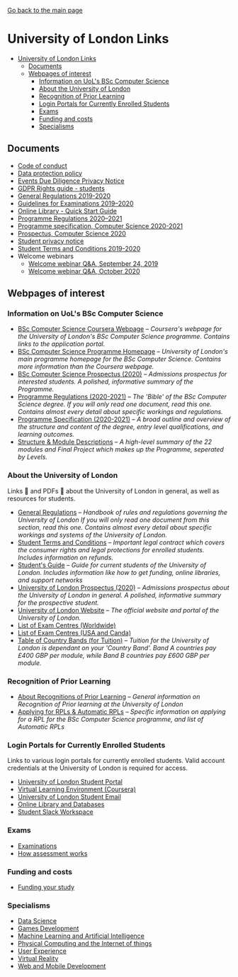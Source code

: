 [Go back to the main page](../README.md)

# University of London Links

- [University of London Links](#university-of-london-links)
  - [Documents](#documents)
  - [Webpages of interest](#webpages-of-interest)
    - [Information on UoL's BSc Computer Science](#information-on-uols-bsc-computer-science)
    - [About the University of London](#about-the-university-of-london)
    - [Recognition of Prior Learning](#recognition-of-prior-learning)
    - [Login Portals for Currently Enrolled Students](#login-portals-for-currently-enrolled-students)
    - [Exams](#exams)
    - [Funding and costs](#funding-and-costs)
    - [Specialisms](#specialisms)

## Documents

- [Code of conduct](https://london.ac.uk/about-us/how-university-run/policies/vle-code-conduct)
- [Data protection policy](./data_protection_policy.pdf)
- [Events Due Diligence Privacy Notice](./events_due_diligence_privacy_notice.pdf)
- [GDPR Rights guide - students](./gdpr_rights_guide_students.pdf)
- [General Regulations 2019-2020](./progregs-general-2019-2020.pdf)
- [Guidelines for Examinations 2019–2020](./guidelines-for-examinations-2019-2020.pdf)
- [Online Library - Quick Start Guide](./online_library_academic_search_quick_start.pdf)
- [Programme Regulations 2020–2021](./progregs-computer-science-2020-2021.pdf)
- [Programme specification, Computer Science 2020-2021](./progspec-computer-science-2020-2021.pdf)
- [Prospectus, Computer Science 2020](./computer-science-prospectus-2020.pdf)
- [Student privacy notice](./student_privacy_notice_uol_april_2018_final.pdf)
- [Student Terms and Conditions 2019-2020](./student_terms_and_conditions.pdf)
- Welcome webinars
  - [Welcome webinar Q&amp;A, September 24, 2019](./welcome_webinar_questions_and_answers_september_24_2019.pdf)
  - [Welcome webinar Q&amp;A, October 2020](./Welcome-Webinar-Q-and-As-October-2020.pdf)

## Webpages of interest

### Information on UoL's BSc Computer Science

- [BSc Computer Science Coursera Webpage](https://www.coursera.org/degrees/bachelor-of-science-computer-science-london/) – _Coursera's webpage for the University of London's BSc Computer Science programme. Contains links to the application portal._
- [BSc Computer Science Programme Homepage](https://london.ac.uk/courses/computer-science) – _University of London's main programme homepage for the BSc Computer Science. Contains more information than the Coursera webpage._
- [BSc Computer Science Prospectus (2020)](https://london.ac.uk/sites/default/files/prospectuses/computer-science-prospectus-2020.pdf) – _Admissions prospectus for interested students. A polished, informative summary of the Programme._
- [Programme Regulations (2020-2021)](https://london.ac.uk/sites/default/files/regulations/progregs-computer-science-2020-21.pdf) – _The 'Bible' of the BSc Computer Science degree. If you will only read one document, read this one. Contains almost every detail about specific workings and regulations._
- [Programme Specification (2020-2021)](https://london.ac.uk/sites/default/files/programme-specifications/progspec-computer-science-2020-21.pdf) – _A broad outline and overview of the structure and content of the degree, entry level qualifications, and learning outcomes._
- [Structure & Module Descriptions](https://london.ac.uk/computer-science-structure) – _A high-level summary of the 22 modules and Final Project which makes up the Programme, seperated by Levels._

### About the University of London

Links :link: and PDFs :page_facing_up: about the University of London in general, as well as resources for students.

- [General Regulations](https://london.ac.uk/sites/default/files/regulations/progregs-general-2020-2021.pdf) – _Handbook of rules and regulations governing the University of London If you will only read one document from this section, read this one. Contains almost every detail about specific workings and systems of the University of London._
- [Student Terms and Conditions](https://london.ac.uk/sites/default/files/governance/student-terms-and-conditions.pdf) – _Important legal contract which covers the consumer rights and legal protections for enrolled students. Includes information on refunds._
- [Student's Guide](https://my.london.ac.uk/documents/10197/2676152/Student+Guide/07f72f0b-fd7d-cc23-603f-db6c31bfa5e2) – _Guide for current students of the University of London. Includes information like how to get funding, online libraries, and support networks_
- [University of London Prospectus (2020)](https://london.ac.uk/sites/default/files/prospectuses/GIP-2020.pdf) – _Admissions prospectus about the University of London in general. A polished, informative summary for the prospective student._
- [University of London Website](https://london.ac.uk/) – _The official website and portal of the University of London._
- [List of Exam Centres (Worldwide)](https://my.london.ac.uk/documents/10197/2926462/examcentres-worldwide2/659d044f-25c3-2a01-fd7e-0667e3d9e71a)
- [List of Exam Centres (USA and Canda)](https://my.london.ac.uk/documents/10197/2926462/examcentres-northamerica.pdf/da80d4a8-00db-053c-283a-0757f88b5e85)
- [Table of Country Bands (for Tuition)](https://london.ac.uk/sites/default/files/leaflets/country-bands.pdf) – _Tuition for the University of London is dependant on your 'Country Band'. Band A countries pay £400 GBP per module, while Band B countries pay £600 GBP per module._

### Recognition of Prior Learning

- [About Recognitions of Prior Learning](https://london.ac.uk/applications/how-apply/recognition-prior-learning) – _General information on Recognition of Prior learning at the University of London_
- [Applying for RPLs & Automatic RPLs](https://london.ac.uk/applications/how-apply/recognition-prior-learning/recognition-and-accreditation-prior-learning-3) – _Specific information on applying for a RPL for the BSc Computer Science programme, and list of Automatic RPLs_

### Login Portals for Currently Enrolled Students

Links to various login portals for currently enrolled students. Valid account credentials at the University of London is required for access.

- [University of London Student Portal](https://my.london.ac.uk/)
- [Virtual Learning Environment (Coursera)](https://www.coursera.org/?authMode=login&authProvider=london)
- [University of London Student Email](http://mail.google.com/a/student.london.ac.uk)
- [Online Library and Databases](http://onlinelibrary.london.ac.uk/)
- [Student Slack Workspace](https://londoncs.slack.com/)

### Exams

- [Examinations](https://london.ac.uk/current-students/examinations)
- [How assessment works](https://london.ac.uk/applications/how-it-works/how-assessment-works)

### Funding and costs

- [Funding your study](https://london.ac.uk/applications/funding-your-study)

### Specialisms

- [Data Science](https://london.ac.uk/courses/computer-science-data-science)
- [Games Development](https://london.ac.uk/courses/computer-science-games)
- [Machine Learning and Artificial Intelligence](https://london.ac.uk/courses/computer-science-machine-learning-and-ai)
- [Physical Computing and the Internet of things](https://london.ac.uk/courses/bsc-computer-science-physical-computing)
- [User Experience](https://london.ac.uk/courses/computer-science-user-experience)
- [Virtual Reality](https://london.ac.uk/courses/computer-science-virtual-reality)
- [Web and Mobile Development](https://london.ac.uk/courses/computer-science-web-and-mobile-development)
